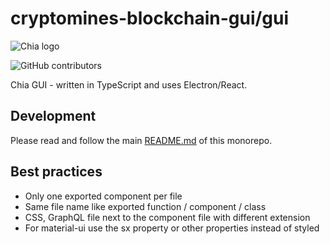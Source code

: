 # cryptomines-blockchain-gui/gui

![Chia logo](https://www.chia.net/wp-content/uploads/2022/09/chia-logo.svg)

![GitHub contributors](https://img.shields.io/github/contributors/Chia-Network/cryptomines-blockchain-gui?logo=GitHub)

Chia GUI - written in TypeScript and uses Electron/React.

## Development

Please read and follow the main [README.md](https://github.com/Chia-Network/cryptomines-blockchain-gui) of this monorepo.

## Best practices

- Only one exported component per file
- Same file name like exported function / component / class
- CSS, GraphQL file next to the component file with different extension
- For material-ui use the sx property or other properties instead of styled

